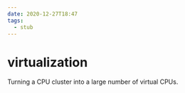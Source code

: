 ```yaml
---
date: 2020-12-27T18:47
tags: 
  - stub
---
```


# virtualization

Turning a CPU cluster into a large number of virtual CPUs.
